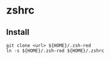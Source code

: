 # zshrc

## Install

```
git clone <url> ${HOME}/.zsh-red
ln -s ${HOME}/.zsh-red ${HOME}/.zshrc
```
